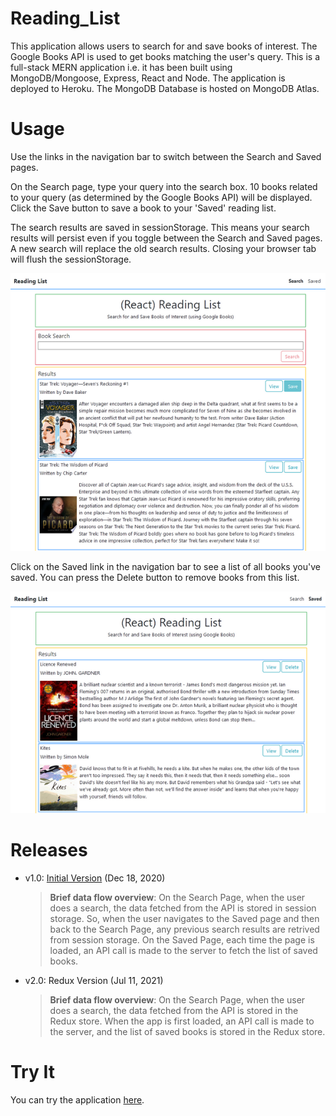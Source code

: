 # Reading_List
This application allows users to search for and save books of interest. The Google Books API is used to get books matching the user's query. This is a full-stack MERN application i.e. it has been built using MongoDB/Mongoose, Express, React and Node. The application is deployed to Heroku. The MongoDB Database is hosted on MongoDB Atlas.

# Usage
Use the links in the navigation bar to switch between the Search and Saved pages.

On the Search page, type your query into the search box. 10 books related to your query (as determined by the Google Books API) will be displayed. Click the Save button to save a book to your 'Saved' reading list.

The search results are saved in sessionStorage. This means your search results will persist even if you toggle between the Search and Saved pages. A new search will replace the old search results. Closing your browser tab will flush the sessionStorage.

![Screenshot of Search Page](readme/search_page.png)

Click on the Saved link in the navigation bar to see a list of all books you've saved. You can press the Delete button to remove books from this list.

![Screenshot of Saved Page](readme/saved_page.png)

# Releases
* v1.0: [Initial Version](https://github.com/cek333/Reading_List/releases/tag/v1.0) (Dec 18, 2020)
  > **Brief data flow overview**: On the Search Page, when the user does a search, the data fetched from the API is stored in session storage. So, when the user navigates to the Saved page and then back to the Search Page, any previous search results are retrived from session storage. On the Saved Page, each time the page is loaded, an API call is made to the server to fetch the list of saved books. 
* v2.0: Redux Version (Jul 11, 2021)
  > **Brief data flow overview**: On the Search Page, when the user does a search, the data fetched from the API is stored in the Redux store. When the app is first loaded, an API call is made to the server, and the list of saved books is stored in the Redux store.

# Try It
You can try the application [here](https://reading-list-45753.herokuapp.com/).